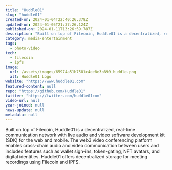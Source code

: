```yaml
---
title: "Huddle01"
slug: "huddle01"
created-on: 2024-01-04T22:40:26.378Z
updated-on: 2024-01-05T21:37:26.124Z
published-on: 2024-01-11T13:26:59.787Z
description: "Built on top of Filecoin, Huddle01 is a decentralized, real-time communication network with live audio and video software development kit (SDK) for the web and mobile."
category: media-entertainment
tags:
  - photo-video
tech:
  - filecoin
  - ipfs
image:
  url: /assets/images/65974a51b7581c4ee8e3b899_huddle.png
  alt: Huddle01 Logo
website: "https://www.huddle01.com"
featured-content: null
repo: "https://github.com/Huddle01"
twitter: "https://twitter.com/huddle01com"
video-url: null
year-joined: null
news-update: null
metadata: null
---
```


Built on top of Filecoin, Huddle01 is a decentralized, real-time communication network with live audio and video software development kit (SDK) for the web and mobile. The web3 video conferencing platform enables cross-chain audio and video communication between users and includes features such as wallet sign-ins, token-gating, NFT avatars, and digital identities. Huddle01 offers decentralized storage for meeting recordings using Filecoin and IPFS.
